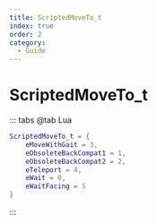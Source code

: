 ```yaml
---
title: ScriptedMoveTo_t
index: true
order: 2
category:
  - Guide
---
```


# ScriptedMoveTo_t
::: tabs
@tab Lua
```lua
ScriptedMoveTo_t = {
    eMoveWithGait = 3,
    eObsoleteBackCompat1 = 1,
    eObsoleteBackCompat2 = 2,
    eTeleport = 4,
    eWait = 0,
    eWaitFacing = 5
}
```
:::